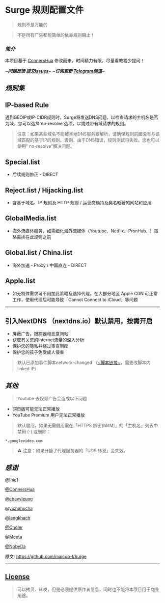 # Surge 规则配置文件


> 规则不是万能的

> 不是所有广告都能简单的依靠规则阻止！

### *简介*
本项目基于 [ConnersHua](https://github.com/ConnersHua) 修改而来，时间精力有限，尽量看教程少提问！

~***问题反馈 [提交Issues](https://github.com/maicoo-l/Surge/issues)***~
~***订阅更新 [Telegram频道](https://t.me/who_channel)***~

## *规则集*
## IP-based Rule
遇到GEOIP或IP-CIDR规则时，Surge将发送DNS问题，以检查请求的主机名是否为域。您可以选择'no-resolve'选项，以跳过带有域请求的规则。
> 注意：如果某些域名不能被本地DNS服务器解析，请确保规则前面没有与该域匹配的基于IP的规则。否则，由于DNS错误，规则测试将失败。您也可以使用" no-resolve"解决问题。
## Special.list
   - 后续规则修正 - DIRECT
   
## Reject.list / Hijacking.list
   - 含基于域名、IP 规则及 HTTP 规则 / 运营商劫持及臭名昭著的网站和应用
   
## GlobalMedia.list
   - 海外流媒体服务，如需细化海外流媒体（Youtube、Netflix、PronHub...）策略需排在此规则之前
   
## Global.list / China.list
   - 海外加速 - Proxy / 中国直连 - DIRECT
   
## Apple.list
   - 如无特殊需求可不用加此策略及选择代理，在大部分地区 Apple CDN 可正常工作，使用代理后可能导致「Cannot Connect to iCloud」等问题
_________________

## 引入NextDNS （nextdns.io）默认禁用，按需开启

   - 屏蔽广告，跟踪器和恶意网站
   - 获取有关您的Internet流量的深入分析
   - 保护您的隐私并绕过审查制度
   - 保护您的孩子免受成人侵害

> 默认已添加事件脚本network-changed （[~脚本链接~](https://raw.githubusercontent.com/maicoo-l/Surge/master/Script/nextdns_linkedip.js)，需更改脚本内 linked IP）

## *其他*

> Youtube 去视频广告会造成以下问题
   - 网页版可能无法正常播放
   - YouTube Premium 用户无法正常播放

> 默认启用，如果无需启用需在「HTTPS 解密(MitM)」的「主机名」列表中禁用 (-) 或删除：

```properties
*.googlevideo.com
```

> ⚠️ 注意：如果开启了代理服务器的「UDP 转发」会失效。


## *感谢*


 [@lhie1](https://github.com/lhie1)

 [@ConnersHua](https://github.com/ConnersHua)

 [@chavyleung](https://github.com/chavyleung)

 [@yichahucha](https://github.com/yichahucha)

 [@langkhach](https://github.com/langkhach270389)

 [@Choler](https://github.com/Choler)

 [@Meeta](https://github.com/MeetaGit)

 [@NobyDa](https://github.com/NobyDa)


原文: https://github.com/maicoo-l/Surge

_________________

## [License](https://github.com/maicoo-l/Surge/blob/master/LICENSE)
> 可以拷贝、转发，但是必须提供原作者信息，同时也不能将本项目用于商业用途。
